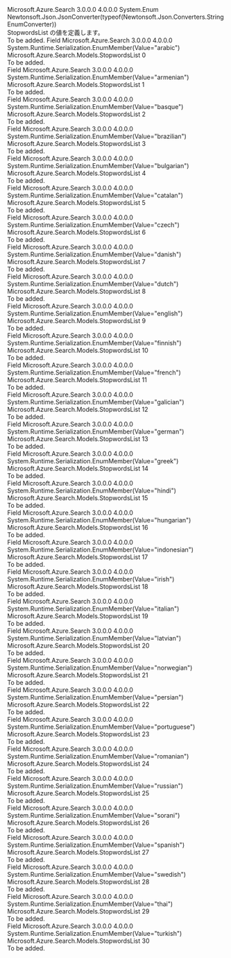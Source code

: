 <Type Name="StopwordsList" FullName="Microsoft.Azure.Search.Models.StopwordsList">
  <TypeSignature Language="C#" Value="public enum StopwordsList" />
  <TypeSignature Language="ILAsm" Value=".class public auto ansi sealed StopwordsList extends System.Enum" />
  <TypeSignature Language="DocId" Value="T:Microsoft.Azure.Search.Models.StopwordsList" />
  <TypeSignature Language="VB.NET" Value="Public Enum StopwordsList" />
  <TypeSignature Language="F#" Value="type StopwordsList = " />
  <AssemblyInfo>
    <AssemblyName>Microsoft.Azure.Search</AssemblyName>
    <AssemblyVersion>3.0.0.0</AssemblyVersion>
    <AssemblyVersion>4.0.0.0</AssemblyVersion>
  </AssemblyInfo>
  <Base>
    <BaseTypeName>System.Enum</BaseTypeName>
  </Base>
  <Attributes>
    <Attribute>
      <AttributeName>Newtonsoft.Json.JsonConverter(typeof(Newtonsoft.Json.Converters.StringEnumConverter))</AttributeName>
    </Attribute>
  </Attributes>
  <Docs>
    <summary>
            StopwordsList の値を定義します。
            </summary>
    <remarks>To be added.</remarks>
  </Docs>
  <Members>
    <Member MemberName="Arabic">
      <MemberSignature Language="C#" Value="Arabic" />
      <MemberSignature Language="ILAsm" Value=".field public static literal valuetype Microsoft.Azure.Search.Models.StopwordsList Arabic = int32(0)" />
      <MemberSignature Language="DocId" Value="F:Microsoft.Azure.Search.Models.StopwordsList.Arabic" />
      <MemberSignature Language="VB.NET" Value="Arabic" />
      <MemberSignature Language="F#" Value="Arabic = 0" Usage="Microsoft.Azure.Search.Models.StopwordsList.Arabic" />
      <MemberType>Field</MemberType>
      <AssemblyInfo>
        <AssemblyName>Microsoft.Azure.Search</AssemblyName>
        <AssemblyVersion>3.0.0.0</AssemblyVersion>
        <AssemblyVersion>4.0.0.0</AssemblyVersion>
      </AssemblyInfo>
      <Attributes>
        <Attribute>
          <AttributeName>System.Runtime.Serialization.EnumMember(Value="arabic")</AttributeName>
        </Attribute>
      </Attributes>
      <ReturnValue>
        <ReturnType>Microsoft.Azure.Search.Models.StopwordsList</ReturnType>
      </ReturnValue>
      <MemberValue>0</MemberValue>
      <Docs>
        <summary>To be added.</summary>
      </Docs>
    </Member>
    <Member MemberName="Armenian">
      <MemberSignature Language="C#" Value="Armenian" />
      <MemberSignature Language="ILAsm" Value=".field public static literal valuetype Microsoft.Azure.Search.Models.StopwordsList Armenian = int32(1)" />
      <MemberSignature Language="DocId" Value="F:Microsoft.Azure.Search.Models.StopwordsList.Armenian" />
      <MemberSignature Language="VB.NET" Value="Armenian" />
      <MemberSignature Language="F#" Value="Armenian = 1" Usage="Microsoft.Azure.Search.Models.StopwordsList.Armenian" />
      <MemberType>Field</MemberType>
      <AssemblyInfo>
        <AssemblyName>Microsoft.Azure.Search</AssemblyName>
        <AssemblyVersion>3.0.0.0</AssemblyVersion>
        <AssemblyVersion>4.0.0.0</AssemblyVersion>
      </AssemblyInfo>
      <Attributes>
        <Attribute>
          <AttributeName>System.Runtime.Serialization.EnumMember(Value="armenian")</AttributeName>
        </Attribute>
      </Attributes>
      <ReturnValue>
        <ReturnType>Microsoft.Azure.Search.Models.StopwordsList</ReturnType>
      </ReturnValue>
      <MemberValue>1</MemberValue>
      <Docs>
        <summary>To be added.</summary>
      </Docs>
    </Member>
    <Member MemberName="Basque">
      <MemberSignature Language="C#" Value="Basque" />
      <MemberSignature Language="ILAsm" Value=".field public static literal valuetype Microsoft.Azure.Search.Models.StopwordsList Basque = int32(2)" />
      <MemberSignature Language="DocId" Value="F:Microsoft.Azure.Search.Models.StopwordsList.Basque" />
      <MemberSignature Language="VB.NET" Value="Basque" />
      <MemberSignature Language="F#" Value="Basque = 2" Usage="Microsoft.Azure.Search.Models.StopwordsList.Basque" />
      <MemberType>Field</MemberType>
      <AssemblyInfo>
        <AssemblyName>Microsoft.Azure.Search</AssemblyName>
        <AssemblyVersion>3.0.0.0</AssemblyVersion>
        <AssemblyVersion>4.0.0.0</AssemblyVersion>
      </AssemblyInfo>
      <Attributes>
        <Attribute>
          <AttributeName>System.Runtime.Serialization.EnumMember(Value="basque")</AttributeName>
        </Attribute>
      </Attributes>
      <ReturnValue>
        <ReturnType>Microsoft.Azure.Search.Models.StopwordsList</ReturnType>
      </ReturnValue>
      <MemberValue>2</MemberValue>
      <Docs>
        <summary>To be added.</summary>
      </Docs>
    </Member>
    <Member MemberName="Brazilian">
      <MemberSignature Language="C#" Value="Brazilian" />
      <MemberSignature Language="ILAsm" Value=".field public static literal valuetype Microsoft.Azure.Search.Models.StopwordsList Brazilian = int32(3)" />
      <MemberSignature Language="DocId" Value="F:Microsoft.Azure.Search.Models.StopwordsList.Brazilian" />
      <MemberSignature Language="VB.NET" Value="Brazilian" />
      <MemberSignature Language="F#" Value="Brazilian = 3" Usage="Microsoft.Azure.Search.Models.StopwordsList.Brazilian" />
      <MemberType>Field</MemberType>
      <AssemblyInfo>
        <AssemblyName>Microsoft.Azure.Search</AssemblyName>
        <AssemblyVersion>3.0.0.0</AssemblyVersion>
        <AssemblyVersion>4.0.0.0</AssemblyVersion>
      </AssemblyInfo>
      <Attributes>
        <Attribute>
          <AttributeName>System.Runtime.Serialization.EnumMember(Value="brazilian")</AttributeName>
        </Attribute>
      </Attributes>
      <ReturnValue>
        <ReturnType>Microsoft.Azure.Search.Models.StopwordsList</ReturnType>
      </ReturnValue>
      <MemberValue>3</MemberValue>
      <Docs>
        <summary>To be added.</summary>
      </Docs>
    </Member>
    <Member MemberName="Bulgarian">
      <MemberSignature Language="C#" Value="Bulgarian" />
      <MemberSignature Language="ILAsm" Value=".field public static literal valuetype Microsoft.Azure.Search.Models.StopwordsList Bulgarian = int32(4)" />
      <MemberSignature Language="DocId" Value="F:Microsoft.Azure.Search.Models.StopwordsList.Bulgarian" />
      <MemberSignature Language="VB.NET" Value="Bulgarian" />
      <MemberSignature Language="F#" Value="Bulgarian = 4" Usage="Microsoft.Azure.Search.Models.StopwordsList.Bulgarian" />
      <MemberType>Field</MemberType>
      <AssemblyInfo>
        <AssemblyName>Microsoft.Azure.Search</AssemblyName>
        <AssemblyVersion>3.0.0.0</AssemblyVersion>
        <AssemblyVersion>4.0.0.0</AssemblyVersion>
      </AssemblyInfo>
      <Attributes>
        <Attribute>
          <AttributeName>System.Runtime.Serialization.EnumMember(Value="bulgarian")</AttributeName>
        </Attribute>
      </Attributes>
      <ReturnValue>
        <ReturnType>Microsoft.Azure.Search.Models.StopwordsList</ReturnType>
      </ReturnValue>
      <MemberValue>4</MemberValue>
      <Docs>
        <summary>To be added.</summary>
      </Docs>
    </Member>
    <Member MemberName="Catalan">
      <MemberSignature Language="C#" Value="Catalan" />
      <MemberSignature Language="ILAsm" Value=".field public static literal valuetype Microsoft.Azure.Search.Models.StopwordsList Catalan = int32(5)" />
      <MemberSignature Language="DocId" Value="F:Microsoft.Azure.Search.Models.StopwordsList.Catalan" />
      <MemberSignature Language="VB.NET" Value="Catalan" />
      <MemberSignature Language="F#" Value="Catalan = 5" Usage="Microsoft.Azure.Search.Models.StopwordsList.Catalan" />
      <MemberType>Field</MemberType>
      <AssemblyInfo>
        <AssemblyName>Microsoft.Azure.Search</AssemblyName>
        <AssemblyVersion>3.0.0.0</AssemblyVersion>
        <AssemblyVersion>4.0.0.0</AssemblyVersion>
      </AssemblyInfo>
      <Attributes>
        <Attribute>
          <AttributeName>System.Runtime.Serialization.EnumMember(Value="catalan")</AttributeName>
        </Attribute>
      </Attributes>
      <ReturnValue>
        <ReturnType>Microsoft.Azure.Search.Models.StopwordsList</ReturnType>
      </ReturnValue>
      <MemberValue>5</MemberValue>
      <Docs>
        <summary>To be added.</summary>
      </Docs>
    </Member>
    <Member MemberName="Czech">
      <MemberSignature Language="C#" Value="Czech" />
      <MemberSignature Language="ILAsm" Value=".field public static literal valuetype Microsoft.Azure.Search.Models.StopwordsList Czech = int32(6)" />
      <MemberSignature Language="DocId" Value="F:Microsoft.Azure.Search.Models.StopwordsList.Czech" />
      <MemberSignature Language="VB.NET" Value="Czech" />
      <MemberSignature Language="F#" Value="Czech = 6" Usage="Microsoft.Azure.Search.Models.StopwordsList.Czech" />
      <MemberType>Field</MemberType>
      <AssemblyInfo>
        <AssemblyName>Microsoft.Azure.Search</AssemblyName>
        <AssemblyVersion>3.0.0.0</AssemblyVersion>
        <AssemblyVersion>4.0.0.0</AssemblyVersion>
      </AssemblyInfo>
      <Attributes>
        <Attribute>
          <AttributeName>System.Runtime.Serialization.EnumMember(Value="czech")</AttributeName>
        </Attribute>
      </Attributes>
      <ReturnValue>
        <ReturnType>Microsoft.Azure.Search.Models.StopwordsList</ReturnType>
      </ReturnValue>
      <MemberValue>6</MemberValue>
      <Docs>
        <summary>To be added.</summary>
      </Docs>
    </Member>
    <Member MemberName="Danish">
      <MemberSignature Language="C#" Value="Danish" />
      <MemberSignature Language="ILAsm" Value=".field public static literal valuetype Microsoft.Azure.Search.Models.StopwordsList Danish = int32(7)" />
      <MemberSignature Language="DocId" Value="F:Microsoft.Azure.Search.Models.StopwordsList.Danish" />
      <MemberSignature Language="VB.NET" Value="Danish" />
      <MemberSignature Language="F#" Value="Danish = 7" Usage="Microsoft.Azure.Search.Models.StopwordsList.Danish" />
      <MemberType>Field</MemberType>
      <AssemblyInfo>
        <AssemblyName>Microsoft.Azure.Search</AssemblyName>
        <AssemblyVersion>3.0.0.0</AssemblyVersion>
        <AssemblyVersion>4.0.0.0</AssemblyVersion>
      </AssemblyInfo>
      <Attributes>
        <Attribute>
          <AttributeName>System.Runtime.Serialization.EnumMember(Value="danish")</AttributeName>
        </Attribute>
      </Attributes>
      <ReturnValue>
        <ReturnType>Microsoft.Azure.Search.Models.StopwordsList</ReturnType>
      </ReturnValue>
      <MemberValue>7</MemberValue>
      <Docs>
        <summary>To be added.</summary>
      </Docs>
    </Member>
    <Member MemberName="Dutch">
      <MemberSignature Language="C#" Value="Dutch" />
      <MemberSignature Language="ILAsm" Value=".field public static literal valuetype Microsoft.Azure.Search.Models.StopwordsList Dutch = int32(8)" />
      <MemberSignature Language="DocId" Value="F:Microsoft.Azure.Search.Models.StopwordsList.Dutch" />
      <MemberSignature Language="VB.NET" Value="Dutch" />
      <MemberSignature Language="F#" Value="Dutch = 8" Usage="Microsoft.Azure.Search.Models.StopwordsList.Dutch" />
      <MemberType>Field</MemberType>
      <AssemblyInfo>
        <AssemblyName>Microsoft.Azure.Search</AssemblyName>
        <AssemblyVersion>3.0.0.0</AssemblyVersion>
        <AssemblyVersion>4.0.0.0</AssemblyVersion>
      </AssemblyInfo>
      <Attributes>
        <Attribute>
          <AttributeName>System.Runtime.Serialization.EnumMember(Value="dutch")</AttributeName>
        </Attribute>
      </Attributes>
      <ReturnValue>
        <ReturnType>Microsoft.Azure.Search.Models.StopwordsList</ReturnType>
      </ReturnValue>
      <MemberValue>8</MemberValue>
      <Docs>
        <summary>To be added.</summary>
      </Docs>
    </Member>
    <Member MemberName="English">
      <MemberSignature Language="C#" Value="English" />
      <MemberSignature Language="ILAsm" Value=".field public static literal valuetype Microsoft.Azure.Search.Models.StopwordsList English = int32(9)" />
      <MemberSignature Language="DocId" Value="F:Microsoft.Azure.Search.Models.StopwordsList.English" />
      <MemberSignature Language="VB.NET" Value="English" />
      <MemberSignature Language="F#" Value="English = 9" Usage="Microsoft.Azure.Search.Models.StopwordsList.English" />
      <MemberType>Field</MemberType>
      <AssemblyInfo>
        <AssemblyName>Microsoft.Azure.Search</AssemblyName>
        <AssemblyVersion>3.0.0.0</AssemblyVersion>
        <AssemblyVersion>4.0.0.0</AssemblyVersion>
      </AssemblyInfo>
      <Attributes>
        <Attribute>
          <AttributeName>System.Runtime.Serialization.EnumMember(Value="english")</AttributeName>
        </Attribute>
      </Attributes>
      <ReturnValue>
        <ReturnType>Microsoft.Azure.Search.Models.StopwordsList</ReturnType>
      </ReturnValue>
      <MemberValue>9</MemberValue>
      <Docs>
        <summary>To be added.</summary>
      </Docs>
    </Member>
    <Member MemberName="Finnish">
      <MemberSignature Language="C#" Value="Finnish" />
      <MemberSignature Language="ILAsm" Value=".field public static literal valuetype Microsoft.Azure.Search.Models.StopwordsList Finnish = int32(10)" />
      <MemberSignature Language="DocId" Value="F:Microsoft.Azure.Search.Models.StopwordsList.Finnish" />
      <MemberSignature Language="VB.NET" Value="Finnish" />
      <MemberSignature Language="F#" Value="Finnish = 10" Usage="Microsoft.Azure.Search.Models.StopwordsList.Finnish" />
      <MemberType>Field</MemberType>
      <AssemblyInfo>
        <AssemblyName>Microsoft.Azure.Search</AssemblyName>
        <AssemblyVersion>3.0.0.0</AssemblyVersion>
        <AssemblyVersion>4.0.0.0</AssemblyVersion>
      </AssemblyInfo>
      <Attributes>
        <Attribute>
          <AttributeName>System.Runtime.Serialization.EnumMember(Value="finnish")</AttributeName>
        </Attribute>
      </Attributes>
      <ReturnValue>
        <ReturnType>Microsoft.Azure.Search.Models.StopwordsList</ReturnType>
      </ReturnValue>
      <MemberValue>10</MemberValue>
      <Docs>
        <summary>To be added.</summary>
      </Docs>
    </Member>
    <Member MemberName="French">
      <MemberSignature Language="C#" Value="French" />
      <MemberSignature Language="ILAsm" Value=".field public static literal valuetype Microsoft.Azure.Search.Models.StopwordsList French = int32(11)" />
      <MemberSignature Language="DocId" Value="F:Microsoft.Azure.Search.Models.StopwordsList.French" />
      <MemberSignature Language="VB.NET" Value="French" />
      <MemberSignature Language="F#" Value="French = 11" Usage="Microsoft.Azure.Search.Models.StopwordsList.French" />
      <MemberType>Field</MemberType>
      <AssemblyInfo>
        <AssemblyName>Microsoft.Azure.Search</AssemblyName>
        <AssemblyVersion>3.0.0.0</AssemblyVersion>
        <AssemblyVersion>4.0.0.0</AssemblyVersion>
      </AssemblyInfo>
      <Attributes>
        <Attribute>
          <AttributeName>System.Runtime.Serialization.EnumMember(Value="french")</AttributeName>
        </Attribute>
      </Attributes>
      <ReturnValue>
        <ReturnType>Microsoft.Azure.Search.Models.StopwordsList</ReturnType>
      </ReturnValue>
      <MemberValue>11</MemberValue>
      <Docs>
        <summary>To be added.</summary>
      </Docs>
    </Member>
    <Member MemberName="Galician">
      <MemberSignature Language="C#" Value="Galician" />
      <MemberSignature Language="ILAsm" Value=".field public static literal valuetype Microsoft.Azure.Search.Models.StopwordsList Galician = int32(12)" />
      <MemberSignature Language="DocId" Value="F:Microsoft.Azure.Search.Models.StopwordsList.Galician" />
      <MemberSignature Language="VB.NET" Value="Galician" />
      <MemberSignature Language="F#" Value="Galician = 12" Usage="Microsoft.Azure.Search.Models.StopwordsList.Galician" />
      <MemberType>Field</MemberType>
      <AssemblyInfo>
        <AssemblyName>Microsoft.Azure.Search</AssemblyName>
        <AssemblyVersion>3.0.0.0</AssemblyVersion>
        <AssemblyVersion>4.0.0.0</AssemblyVersion>
      </AssemblyInfo>
      <Attributes>
        <Attribute>
          <AttributeName>System.Runtime.Serialization.EnumMember(Value="galician")</AttributeName>
        </Attribute>
      </Attributes>
      <ReturnValue>
        <ReturnType>Microsoft.Azure.Search.Models.StopwordsList</ReturnType>
      </ReturnValue>
      <MemberValue>12</MemberValue>
      <Docs>
        <summary>To be added.</summary>
      </Docs>
    </Member>
    <Member MemberName="German">
      <MemberSignature Language="C#" Value="German" />
      <MemberSignature Language="ILAsm" Value=".field public static literal valuetype Microsoft.Azure.Search.Models.StopwordsList German = int32(13)" />
      <MemberSignature Language="DocId" Value="F:Microsoft.Azure.Search.Models.StopwordsList.German" />
      <MemberSignature Language="VB.NET" Value="German" />
      <MemberSignature Language="F#" Value="German = 13" Usage="Microsoft.Azure.Search.Models.StopwordsList.German" />
      <MemberType>Field</MemberType>
      <AssemblyInfo>
        <AssemblyName>Microsoft.Azure.Search</AssemblyName>
        <AssemblyVersion>3.0.0.0</AssemblyVersion>
        <AssemblyVersion>4.0.0.0</AssemblyVersion>
      </AssemblyInfo>
      <Attributes>
        <Attribute>
          <AttributeName>System.Runtime.Serialization.EnumMember(Value="german")</AttributeName>
        </Attribute>
      </Attributes>
      <ReturnValue>
        <ReturnType>Microsoft.Azure.Search.Models.StopwordsList</ReturnType>
      </ReturnValue>
      <MemberValue>13</MemberValue>
      <Docs>
        <summary>To be added.</summary>
      </Docs>
    </Member>
    <Member MemberName="Greek">
      <MemberSignature Language="C#" Value="Greek" />
      <MemberSignature Language="ILAsm" Value=".field public static literal valuetype Microsoft.Azure.Search.Models.StopwordsList Greek = int32(14)" />
      <MemberSignature Language="DocId" Value="F:Microsoft.Azure.Search.Models.StopwordsList.Greek" />
      <MemberSignature Language="VB.NET" Value="Greek" />
      <MemberSignature Language="F#" Value="Greek = 14" Usage="Microsoft.Azure.Search.Models.StopwordsList.Greek" />
      <MemberType>Field</MemberType>
      <AssemblyInfo>
        <AssemblyName>Microsoft.Azure.Search</AssemblyName>
        <AssemblyVersion>3.0.0.0</AssemblyVersion>
        <AssemblyVersion>4.0.0.0</AssemblyVersion>
      </AssemblyInfo>
      <Attributes>
        <Attribute>
          <AttributeName>System.Runtime.Serialization.EnumMember(Value="greek")</AttributeName>
        </Attribute>
      </Attributes>
      <ReturnValue>
        <ReturnType>Microsoft.Azure.Search.Models.StopwordsList</ReturnType>
      </ReturnValue>
      <MemberValue>14</MemberValue>
      <Docs>
        <summary>To be added.</summary>
      </Docs>
    </Member>
    <Member MemberName="Hindi">
      <MemberSignature Language="C#" Value="Hindi" />
      <MemberSignature Language="ILAsm" Value=".field public static literal valuetype Microsoft.Azure.Search.Models.StopwordsList Hindi = int32(15)" />
      <MemberSignature Language="DocId" Value="F:Microsoft.Azure.Search.Models.StopwordsList.Hindi" />
      <MemberSignature Language="VB.NET" Value="Hindi" />
      <MemberSignature Language="F#" Value="Hindi = 15" Usage="Microsoft.Azure.Search.Models.StopwordsList.Hindi" />
      <MemberType>Field</MemberType>
      <AssemblyInfo>
        <AssemblyName>Microsoft.Azure.Search</AssemblyName>
        <AssemblyVersion>3.0.0.0</AssemblyVersion>
        <AssemblyVersion>4.0.0.0</AssemblyVersion>
      </AssemblyInfo>
      <Attributes>
        <Attribute>
          <AttributeName>System.Runtime.Serialization.EnumMember(Value="hindi")</AttributeName>
        </Attribute>
      </Attributes>
      <ReturnValue>
        <ReturnType>Microsoft.Azure.Search.Models.StopwordsList</ReturnType>
      </ReturnValue>
      <MemberValue>15</MemberValue>
      <Docs>
        <summary>To be added.</summary>
      </Docs>
    </Member>
    <Member MemberName="Hungarian">
      <MemberSignature Language="C#" Value="Hungarian" />
      <MemberSignature Language="ILAsm" Value=".field public static literal valuetype Microsoft.Azure.Search.Models.StopwordsList Hungarian = int32(16)" />
      <MemberSignature Language="DocId" Value="F:Microsoft.Azure.Search.Models.StopwordsList.Hungarian" />
      <MemberSignature Language="VB.NET" Value="Hungarian" />
      <MemberSignature Language="F#" Value="Hungarian = 16" Usage="Microsoft.Azure.Search.Models.StopwordsList.Hungarian" />
      <MemberType>Field</MemberType>
      <AssemblyInfo>
        <AssemblyName>Microsoft.Azure.Search</AssemblyName>
        <AssemblyVersion>3.0.0.0</AssemblyVersion>
        <AssemblyVersion>4.0.0.0</AssemblyVersion>
      </AssemblyInfo>
      <Attributes>
        <Attribute>
          <AttributeName>System.Runtime.Serialization.EnumMember(Value="hungarian")</AttributeName>
        </Attribute>
      </Attributes>
      <ReturnValue>
        <ReturnType>Microsoft.Azure.Search.Models.StopwordsList</ReturnType>
      </ReturnValue>
      <MemberValue>16</MemberValue>
      <Docs>
        <summary>To be added.</summary>
      </Docs>
    </Member>
    <Member MemberName="Indonesian">
      <MemberSignature Language="C#" Value="Indonesian" />
      <MemberSignature Language="ILAsm" Value=".field public static literal valuetype Microsoft.Azure.Search.Models.StopwordsList Indonesian = int32(17)" />
      <MemberSignature Language="DocId" Value="F:Microsoft.Azure.Search.Models.StopwordsList.Indonesian" />
      <MemberSignature Language="VB.NET" Value="Indonesian" />
      <MemberSignature Language="F#" Value="Indonesian = 17" Usage="Microsoft.Azure.Search.Models.StopwordsList.Indonesian" />
      <MemberType>Field</MemberType>
      <AssemblyInfo>
        <AssemblyName>Microsoft.Azure.Search</AssemblyName>
        <AssemblyVersion>3.0.0.0</AssemblyVersion>
        <AssemblyVersion>4.0.0.0</AssemblyVersion>
      </AssemblyInfo>
      <Attributes>
        <Attribute>
          <AttributeName>System.Runtime.Serialization.EnumMember(Value="indonesian")</AttributeName>
        </Attribute>
      </Attributes>
      <ReturnValue>
        <ReturnType>Microsoft.Azure.Search.Models.StopwordsList</ReturnType>
      </ReturnValue>
      <MemberValue>17</MemberValue>
      <Docs>
        <summary>To be added.</summary>
      </Docs>
    </Member>
    <Member MemberName="Irish">
      <MemberSignature Language="C#" Value="Irish" />
      <MemberSignature Language="ILAsm" Value=".field public static literal valuetype Microsoft.Azure.Search.Models.StopwordsList Irish = int32(18)" />
      <MemberSignature Language="DocId" Value="F:Microsoft.Azure.Search.Models.StopwordsList.Irish" />
      <MemberSignature Language="VB.NET" Value="Irish" />
      <MemberSignature Language="F#" Value="Irish = 18" Usage="Microsoft.Azure.Search.Models.StopwordsList.Irish" />
      <MemberType>Field</MemberType>
      <AssemblyInfo>
        <AssemblyName>Microsoft.Azure.Search</AssemblyName>
        <AssemblyVersion>3.0.0.0</AssemblyVersion>
        <AssemblyVersion>4.0.0.0</AssemblyVersion>
      </AssemblyInfo>
      <Attributes>
        <Attribute>
          <AttributeName>System.Runtime.Serialization.EnumMember(Value="irish")</AttributeName>
        </Attribute>
      </Attributes>
      <ReturnValue>
        <ReturnType>Microsoft.Azure.Search.Models.StopwordsList</ReturnType>
      </ReturnValue>
      <MemberValue>18</MemberValue>
      <Docs>
        <summary>To be added.</summary>
      </Docs>
    </Member>
    <Member MemberName="Italian">
      <MemberSignature Language="C#" Value="Italian" />
      <MemberSignature Language="ILAsm" Value=".field public static literal valuetype Microsoft.Azure.Search.Models.StopwordsList Italian = int32(19)" />
      <MemberSignature Language="DocId" Value="F:Microsoft.Azure.Search.Models.StopwordsList.Italian" />
      <MemberSignature Language="VB.NET" Value="Italian" />
      <MemberSignature Language="F#" Value="Italian = 19" Usage="Microsoft.Azure.Search.Models.StopwordsList.Italian" />
      <MemberType>Field</MemberType>
      <AssemblyInfo>
        <AssemblyName>Microsoft.Azure.Search</AssemblyName>
        <AssemblyVersion>3.0.0.0</AssemblyVersion>
        <AssemblyVersion>4.0.0.0</AssemblyVersion>
      </AssemblyInfo>
      <Attributes>
        <Attribute>
          <AttributeName>System.Runtime.Serialization.EnumMember(Value="italian")</AttributeName>
        </Attribute>
      </Attributes>
      <ReturnValue>
        <ReturnType>Microsoft.Azure.Search.Models.StopwordsList</ReturnType>
      </ReturnValue>
      <MemberValue>19</MemberValue>
      <Docs>
        <summary>To be added.</summary>
      </Docs>
    </Member>
    <Member MemberName="Latvian">
      <MemberSignature Language="C#" Value="Latvian" />
      <MemberSignature Language="ILAsm" Value=".field public static literal valuetype Microsoft.Azure.Search.Models.StopwordsList Latvian = int32(20)" />
      <MemberSignature Language="DocId" Value="F:Microsoft.Azure.Search.Models.StopwordsList.Latvian" />
      <MemberSignature Language="VB.NET" Value="Latvian" />
      <MemberSignature Language="F#" Value="Latvian = 20" Usage="Microsoft.Azure.Search.Models.StopwordsList.Latvian" />
      <MemberType>Field</MemberType>
      <AssemblyInfo>
        <AssemblyName>Microsoft.Azure.Search</AssemblyName>
        <AssemblyVersion>3.0.0.0</AssemblyVersion>
        <AssemblyVersion>4.0.0.0</AssemblyVersion>
      </AssemblyInfo>
      <Attributes>
        <Attribute>
          <AttributeName>System.Runtime.Serialization.EnumMember(Value="latvian")</AttributeName>
        </Attribute>
      </Attributes>
      <ReturnValue>
        <ReturnType>Microsoft.Azure.Search.Models.StopwordsList</ReturnType>
      </ReturnValue>
      <MemberValue>20</MemberValue>
      <Docs>
        <summary>To be added.</summary>
      </Docs>
    </Member>
    <Member MemberName="Norwegian">
      <MemberSignature Language="C#" Value="Norwegian" />
      <MemberSignature Language="ILAsm" Value=".field public static literal valuetype Microsoft.Azure.Search.Models.StopwordsList Norwegian = int32(21)" />
      <MemberSignature Language="DocId" Value="F:Microsoft.Azure.Search.Models.StopwordsList.Norwegian" />
      <MemberSignature Language="VB.NET" Value="Norwegian" />
      <MemberSignature Language="F#" Value="Norwegian = 21" Usage="Microsoft.Azure.Search.Models.StopwordsList.Norwegian" />
      <MemberType>Field</MemberType>
      <AssemblyInfo>
        <AssemblyName>Microsoft.Azure.Search</AssemblyName>
        <AssemblyVersion>3.0.0.0</AssemblyVersion>
        <AssemblyVersion>4.0.0.0</AssemblyVersion>
      </AssemblyInfo>
      <Attributes>
        <Attribute>
          <AttributeName>System.Runtime.Serialization.EnumMember(Value="norwegian")</AttributeName>
        </Attribute>
      </Attributes>
      <ReturnValue>
        <ReturnType>Microsoft.Azure.Search.Models.StopwordsList</ReturnType>
      </ReturnValue>
      <MemberValue>21</MemberValue>
      <Docs>
        <summary>To be added.</summary>
      </Docs>
    </Member>
    <Member MemberName="Persian">
      <MemberSignature Language="C#" Value="Persian" />
      <MemberSignature Language="ILAsm" Value=".field public static literal valuetype Microsoft.Azure.Search.Models.StopwordsList Persian = int32(22)" />
      <MemberSignature Language="DocId" Value="F:Microsoft.Azure.Search.Models.StopwordsList.Persian" />
      <MemberSignature Language="VB.NET" Value="Persian" />
      <MemberSignature Language="F#" Value="Persian = 22" Usage="Microsoft.Azure.Search.Models.StopwordsList.Persian" />
      <MemberType>Field</MemberType>
      <AssemblyInfo>
        <AssemblyName>Microsoft.Azure.Search</AssemblyName>
        <AssemblyVersion>3.0.0.0</AssemblyVersion>
        <AssemblyVersion>4.0.0.0</AssemblyVersion>
      </AssemblyInfo>
      <Attributes>
        <Attribute>
          <AttributeName>System.Runtime.Serialization.EnumMember(Value="persian")</AttributeName>
        </Attribute>
      </Attributes>
      <ReturnValue>
        <ReturnType>Microsoft.Azure.Search.Models.StopwordsList</ReturnType>
      </ReturnValue>
      <MemberValue>22</MemberValue>
      <Docs>
        <summary>To be added.</summary>
      </Docs>
    </Member>
    <Member MemberName="Portuguese">
      <MemberSignature Language="C#" Value="Portuguese" />
      <MemberSignature Language="ILAsm" Value=".field public static literal valuetype Microsoft.Azure.Search.Models.StopwordsList Portuguese = int32(23)" />
      <MemberSignature Language="DocId" Value="F:Microsoft.Azure.Search.Models.StopwordsList.Portuguese" />
      <MemberSignature Language="VB.NET" Value="Portuguese" />
      <MemberSignature Language="F#" Value="Portuguese = 23" Usage="Microsoft.Azure.Search.Models.StopwordsList.Portuguese" />
      <MemberType>Field</MemberType>
      <AssemblyInfo>
        <AssemblyName>Microsoft.Azure.Search</AssemblyName>
        <AssemblyVersion>3.0.0.0</AssemblyVersion>
        <AssemblyVersion>4.0.0.0</AssemblyVersion>
      </AssemblyInfo>
      <Attributes>
        <Attribute>
          <AttributeName>System.Runtime.Serialization.EnumMember(Value="portuguese")</AttributeName>
        </Attribute>
      </Attributes>
      <ReturnValue>
        <ReturnType>Microsoft.Azure.Search.Models.StopwordsList</ReturnType>
      </ReturnValue>
      <MemberValue>23</MemberValue>
      <Docs>
        <summary>To be added.</summary>
      </Docs>
    </Member>
    <Member MemberName="Romanian">
      <MemberSignature Language="C#" Value="Romanian" />
      <MemberSignature Language="ILAsm" Value=".field public static literal valuetype Microsoft.Azure.Search.Models.StopwordsList Romanian = int32(24)" />
      <MemberSignature Language="DocId" Value="F:Microsoft.Azure.Search.Models.StopwordsList.Romanian" />
      <MemberSignature Language="VB.NET" Value="Romanian" />
      <MemberSignature Language="F#" Value="Romanian = 24" Usage="Microsoft.Azure.Search.Models.StopwordsList.Romanian" />
      <MemberType>Field</MemberType>
      <AssemblyInfo>
        <AssemblyName>Microsoft.Azure.Search</AssemblyName>
        <AssemblyVersion>3.0.0.0</AssemblyVersion>
        <AssemblyVersion>4.0.0.0</AssemblyVersion>
      </AssemblyInfo>
      <Attributes>
        <Attribute>
          <AttributeName>System.Runtime.Serialization.EnumMember(Value="romanian")</AttributeName>
        </Attribute>
      </Attributes>
      <ReturnValue>
        <ReturnType>Microsoft.Azure.Search.Models.StopwordsList</ReturnType>
      </ReturnValue>
      <MemberValue>24</MemberValue>
      <Docs>
        <summary>To be added.</summary>
      </Docs>
    </Member>
    <Member MemberName="Russian">
      <MemberSignature Language="C#" Value="Russian" />
      <MemberSignature Language="ILAsm" Value=".field public static literal valuetype Microsoft.Azure.Search.Models.StopwordsList Russian = int32(25)" />
      <MemberSignature Language="DocId" Value="F:Microsoft.Azure.Search.Models.StopwordsList.Russian" />
      <MemberSignature Language="VB.NET" Value="Russian" />
      <MemberSignature Language="F#" Value="Russian = 25" Usage="Microsoft.Azure.Search.Models.StopwordsList.Russian" />
      <MemberType>Field</MemberType>
      <AssemblyInfo>
        <AssemblyName>Microsoft.Azure.Search</AssemblyName>
        <AssemblyVersion>3.0.0.0</AssemblyVersion>
        <AssemblyVersion>4.0.0.0</AssemblyVersion>
      </AssemblyInfo>
      <Attributes>
        <Attribute>
          <AttributeName>System.Runtime.Serialization.EnumMember(Value="russian")</AttributeName>
        </Attribute>
      </Attributes>
      <ReturnValue>
        <ReturnType>Microsoft.Azure.Search.Models.StopwordsList</ReturnType>
      </ReturnValue>
      <MemberValue>25</MemberValue>
      <Docs>
        <summary>To be added.</summary>
      </Docs>
    </Member>
    <Member MemberName="Sorani">
      <MemberSignature Language="C#" Value="Sorani" />
      <MemberSignature Language="ILAsm" Value=".field public static literal valuetype Microsoft.Azure.Search.Models.StopwordsList Sorani = int32(26)" />
      <MemberSignature Language="DocId" Value="F:Microsoft.Azure.Search.Models.StopwordsList.Sorani" />
      <MemberSignature Language="VB.NET" Value="Sorani" />
      <MemberSignature Language="F#" Value="Sorani = 26" Usage="Microsoft.Azure.Search.Models.StopwordsList.Sorani" />
      <MemberType>Field</MemberType>
      <AssemblyInfo>
        <AssemblyName>Microsoft.Azure.Search</AssemblyName>
        <AssemblyVersion>3.0.0.0</AssemblyVersion>
        <AssemblyVersion>4.0.0.0</AssemblyVersion>
      </AssemblyInfo>
      <Attributes>
        <Attribute>
          <AttributeName>System.Runtime.Serialization.EnumMember(Value="sorani")</AttributeName>
        </Attribute>
      </Attributes>
      <ReturnValue>
        <ReturnType>Microsoft.Azure.Search.Models.StopwordsList</ReturnType>
      </ReturnValue>
      <MemberValue>26</MemberValue>
      <Docs>
        <summary>To be added.</summary>
      </Docs>
    </Member>
    <Member MemberName="Spanish">
      <MemberSignature Language="C#" Value="Spanish" />
      <MemberSignature Language="ILAsm" Value=".field public static literal valuetype Microsoft.Azure.Search.Models.StopwordsList Spanish = int32(27)" />
      <MemberSignature Language="DocId" Value="F:Microsoft.Azure.Search.Models.StopwordsList.Spanish" />
      <MemberSignature Language="VB.NET" Value="Spanish" />
      <MemberSignature Language="F#" Value="Spanish = 27" Usage="Microsoft.Azure.Search.Models.StopwordsList.Spanish" />
      <MemberType>Field</MemberType>
      <AssemblyInfo>
        <AssemblyName>Microsoft.Azure.Search</AssemblyName>
        <AssemblyVersion>3.0.0.0</AssemblyVersion>
        <AssemblyVersion>4.0.0.0</AssemblyVersion>
      </AssemblyInfo>
      <Attributes>
        <Attribute>
          <AttributeName>System.Runtime.Serialization.EnumMember(Value="spanish")</AttributeName>
        </Attribute>
      </Attributes>
      <ReturnValue>
        <ReturnType>Microsoft.Azure.Search.Models.StopwordsList</ReturnType>
      </ReturnValue>
      <MemberValue>27</MemberValue>
      <Docs>
        <summary>To be added.</summary>
      </Docs>
    </Member>
    <Member MemberName="Swedish">
      <MemberSignature Language="C#" Value="Swedish" />
      <MemberSignature Language="ILAsm" Value=".field public static literal valuetype Microsoft.Azure.Search.Models.StopwordsList Swedish = int32(28)" />
      <MemberSignature Language="DocId" Value="F:Microsoft.Azure.Search.Models.StopwordsList.Swedish" />
      <MemberSignature Language="VB.NET" Value="Swedish" />
      <MemberSignature Language="F#" Value="Swedish = 28" Usage="Microsoft.Azure.Search.Models.StopwordsList.Swedish" />
      <MemberType>Field</MemberType>
      <AssemblyInfo>
        <AssemblyName>Microsoft.Azure.Search</AssemblyName>
        <AssemblyVersion>3.0.0.0</AssemblyVersion>
        <AssemblyVersion>4.0.0.0</AssemblyVersion>
      </AssemblyInfo>
      <Attributes>
        <Attribute>
          <AttributeName>System.Runtime.Serialization.EnumMember(Value="swedish")</AttributeName>
        </Attribute>
      </Attributes>
      <ReturnValue>
        <ReturnType>Microsoft.Azure.Search.Models.StopwordsList</ReturnType>
      </ReturnValue>
      <MemberValue>28</MemberValue>
      <Docs>
        <summary>To be added.</summary>
      </Docs>
    </Member>
    <Member MemberName="Thai">
      <MemberSignature Language="C#" Value="Thai" />
      <MemberSignature Language="ILAsm" Value=".field public static literal valuetype Microsoft.Azure.Search.Models.StopwordsList Thai = int32(29)" />
      <MemberSignature Language="DocId" Value="F:Microsoft.Azure.Search.Models.StopwordsList.Thai" />
      <MemberSignature Language="VB.NET" Value="Thai" />
      <MemberSignature Language="F#" Value="Thai = 29" Usage="Microsoft.Azure.Search.Models.StopwordsList.Thai" />
      <MemberType>Field</MemberType>
      <AssemblyInfo>
        <AssemblyName>Microsoft.Azure.Search</AssemblyName>
        <AssemblyVersion>3.0.0.0</AssemblyVersion>
        <AssemblyVersion>4.0.0.0</AssemblyVersion>
      </AssemblyInfo>
      <Attributes>
        <Attribute>
          <AttributeName>System.Runtime.Serialization.EnumMember(Value="thai")</AttributeName>
        </Attribute>
      </Attributes>
      <ReturnValue>
        <ReturnType>Microsoft.Azure.Search.Models.StopwordsList</ReturnType>
      </ReturnValue>
      <MemberValue>29</MemberValue>
      <Docs>
        <summary>To be added.</summary>
      </Docs>
    </Member>
    <Member MemberName="Turkish">
      <MemberSignature Language="C#" Value="Turkish" />
      <MemberSignature Language="ILAsm" Value=".field public static literal valuetype Microsoft.Azure.Search.Models.StopwordsList Turkish = int32(30)" />
      <MemberSignature Language="DocId" Value="F:Microsoft.Azure.Search.Models.StopwordsList.Turkish" />
      <MemberSignature Language="VB.NET" Value="Turkish" />
      <MemberSignature Language="F#" Value="Turkish = 30" Usage="Microsoft.Azure.Search.Models.StopwordsList.Turkish" />
      <MemberType>Field</MemberType>
      <AssemblyInfo>
        <AssemblyName>Microsoft.Azure.Search</AssemblyName>
        <AssemblyVersion>3.0.0.0</AssemblyVersion>
        <AssemblyVersion>4.0.0.0</AssemblyVersion>
      </AssemblyInfo>
      <Attributes>
        <Attribute>
          <AttributeName>System.Runtime.Serialization.EnumMember(Value="turkish")</AttributeName>
        </Attribute>
      </Attributes>
      <ReturnValue>
        <ReturnType>Microsoft.Azure.Search.Models.StopwordsList</ReturnType>
      </ReturnValue>
      <MemberValue>30</MemberValue>
      <Docs>
        <summary>To be added.</summary>
      </Docs>
    </Member>
  </Members>
</Type>
